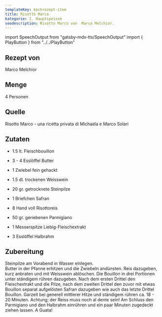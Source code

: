 ```yaml
---
templateKey: kochrezept-item
title: Risotto Marco
kategorie: 2. Hauptspeisen
seodescription: Risotto Marco von  Marco Melchior.
---
```

import SpeechOutput from "gatsby-mdx-tts/SpeechOutput"
import { PlayButton } from "../../PlayButton"

<SpeechOutput id="kochrezept-marco-melchior-risotto-marco" customPlayButton={PlayButton}>

## Rezept von

Marco Melchior

## Menge

4 Personen

## Quelle

Risotto Marco - una ricetta privata di Michaela e Marco Solari

## Zutaten

* 1.5 lt. Fleischbouillon 
* 3 - 4 Esslöffel Butter 
* 1 Zwiebel fein gehackt 

* 1.5 dl. trockenen Weisswein 
* 20 gr. getrocknete Steinpilze 
* 1 Briefchen Safran 
* 8 Hand voll Risottoreis 
* 50 gr. geriebenen Parmigiano 
* 1 Messerspitze Liebig-Fleischextrakt 
* 3 Esslöffel Halbrahm 

## Zubereitung

Steinpilze am Vorabend in Wasser einlegen.  
Butter in der Pfanne erhitzen und die Zwiebeln andünsten. Reis dazugeben, kurz anbraten und mit Weisswein ablöschen. Die Bouillon in drei Portionen unter ständigem rühren dazugeben. Nach dem ersten Drittel den Fleischextrakt und die Pilze, nach dem zweiten Drittel den zuvor mit etwas Bouillon separat aufgelösten Safran dazugeben wie auch das letzte Drittel Bouillon. Garzeit bei generell mittlerer Hitze und ständigem rühren ca. 18 - 20 Minuten. Achtung; der Reiss muss noch al dente sein! Am Schluss den Parmigiano und den Halbrahm einrühren und ein paar Minuten zugedeckt ziehen lassen. A Guata! 

</SpeechOutput>